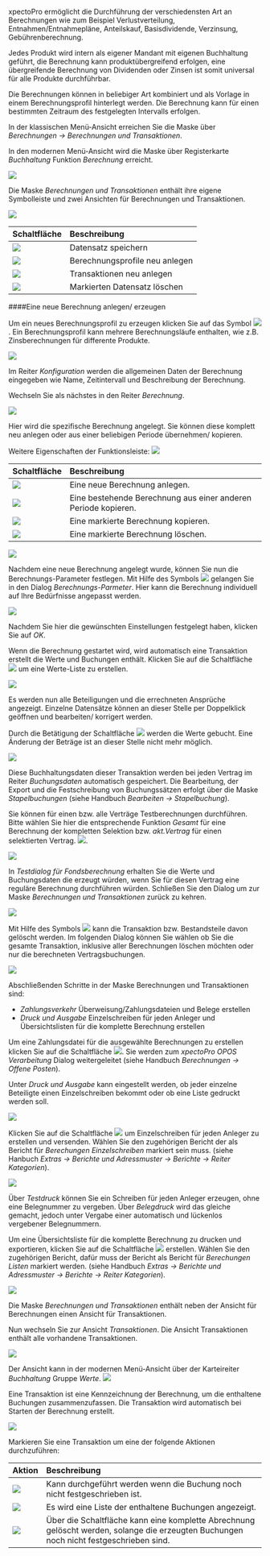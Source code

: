 xpectoPro ermöglicht die Durchführung der verschiedensten Art an Berechnungen wie zum Beispiel Verlustverteilung, Entnahmen/Entnahmepläne, Anteilskauf, Basisdividende, Verzinsung, Gebührenberechnung.

 Jedes Produkt wird intern als eigener Mandant mit eigenen Buchhaltung geführt, die Berechnung kann produktübergreifend erfolgen, eine übergreifende Berechnung von Dividenden oder Zinsen ist somit universal für alle Produkte durchführbar.
 
Die Berechnungen können in beliebiger Art kombiniert und als Vorlage in einem Berechnungsprofil hinterlegt werden.  Die Berechnung kann für einen bestimmten Zeitraum des festgelegten Intervalls erfolgen.

In der klassischen Menü-Ansicht erreichen Sie die Maske über *Berechnungen → Berechnungen und Transaktionen*.

In den modernen Menü-Ansicht wird die Maske über Registerkarte *Buchhaltung* Funktion *Berechnung* erreicht.

![](http://xpecto.github.io/docs/xpecto/Berechnungen/Berechnungen_und_Transaktionen/Menue_modern.png)

Die Maske *Berechnungen und Transaktionen* enthält ihre eigene Symbolleiste und zwei Ansichten für Berechnungen und Transaktionen. 

![](http://xpecto.github.io/docs/xpecto/Berechnungen/Berechnungen_und_Transaktionen/Zinsberechnung.png)

|  Schaltfläche               |    Beschreibung    |
| --------------- |:---------------|
|![](http://xpecto.github.io/docs/img/img_1461762053607.png)| Datensatz speichern|
|![](http://xpecto.github.io/docs/img/img_1461762083830.png)| Berechnungsprofile neu anlegen|
|![](http://xpecto.github.io/docs/img/img_1461762131361.png)|Transaktionen neu anlegen|
|![](http://xpecto.github.io/docs/img/img_1461762156205.png)| Markierten Datensatz löschen|




####Eine neue Berechnung anlegen/ erzeugen

Um ein neues Berechnungsprofil zu erzeugen  klicken Sie auf das Symbol ![](http://xpecto.github.io/docs/xpecto/Berechnungen/Berechnungen_und_Transaktionen/Berechnung_neu.png). Ein Berechnungsprofil kann mehrere Berechnungsläufe enthalten, wie z.B.  Zinsberechnungen für differente Produkte.

![](http://xpecto.github.io/docs/xpecto/Berechnungen/Berechnungen_und_Transaktionen/Konfiguration.png)

Im Reiter *Konfiguration* werden die allgemeinen Daten der Berechnung eingegeben wie Name, Zeitintervall und Beschreibung der Berechnung.

Wechseln Sie als nächstes in den Reiter *Berechnung*. 

![](http://xpecto.github.io/docs/xpecto/Berechnungen/Berechnungen_und_Transaktionen/Berechnungen_Transaktionen_Main.png)

Hier wird die spezifische Berechnung angelegt. Sie können diese komplett neu anlegen oder aus einer beliebigen Periode übernehmen/ kopieren.

Weitere Eigenschaften der Funktionsleiste:
![](http://xpecto.github.io/docs/xpecto/Berechnungen/Berechnungen_und_Transaktionen/Funktionsleiste.png)

|  Schaltfläche               |    Beschreibung    |
| --------------- |:---------------|
|![](http://xpecto.github.io/docs/img/img_1461763883687.png)|Eine neue Berechnung anlegen.|
|![](http://xpecto.github.io/docs/img/img_1441197372050.png)|Eine bestehende Berechnung aus einer anderen Periode kopieren.|
|![](http://xpecto.github.io/docs/img/img_1441197398657.png)|Eine markierte Berechnung kopieren.|
|![](http://xpecto.github.io/docs/img/img_1461763926549.png)|Eine markierte Berechnung löschen.|


![](http://xpecto.github.io/docs/xpecto/Berechnungen/Berechnungen_und_Transaktionen/Berechnung_anpassen.png)

Nachdem eine neue Berechnung angelegt wurde, können Sie nun die Berechnungs-Parameter festlegen. Mit Hilfe des Symbols ![](http://xpecto.github.io/docs/img/img_1461764018473.png) gelangen Sie in den Dialog *Berechnungs-Parmeter*. Hier kann die Berechnung individuell auf Ihre Bedürfnisse angepasst werden. 

![](http://xpecto.github.io/docs/xpecto/Berechnungen/Berechnungen_und_Transaktionen/Berechnungs_Parameter.png)

Nachdem Sie hier die gewünschten Einstellungen festgelegt haben,  klicken Sie auf *OK*.

Wenn die Berechnung gestartet wird, wird automatisch eine Transaktion erstellt die Werte und Buchungen enthält. Klicken Sie auf die Schaltfläche ![](http://xpecto.github.io/docs/xpecto/Berechnungen/Berechnungen_und_Transaktionen/Berechnung_starten.png) um eine Werte-Liste zu erstellen.

![](http://xpecto.github.io/docs/xpecto/Berechnungen/Berechnungen_und_Transaktionen/Berechnung_Werte.png)

Es werden nun alle Beteiligungen und die errechneten Ansprüche angezeigt. 
Einzelne Datensätze können an dieser Stelle per Doppelklick geöffnen und bearbeiten/ korrigert  werden.

Durch die Betätigung der Schaltfläche ![](http://xpecto.github.io/docs/xpecto/Berechnungen/Berechnungen_und_Transaktionen/Werte_einbuchen.png) werden die Werte gebucht.  Eine Änderung der Beträge ist an dieser Stelle nicht mehr möglich.

![](http://xpecto.github.io/docs/xpecto/Berechnungen/Berechnungen_und_Transaktionen/Werte_einbuchen_Buchungen.png)     
      
Diese Buchhaltungsdaten dieser Transaktion werden bei jeden Vertrag im Reiter *Buchungsdaten* automatisch gespeichert. Die Bearbeitung, der Export und die Festschreibung von Buchungssätzen erfolgt über die Maske *Stapelbuchungen* (siehe Handbuch *Bearbeiten → Stapelbuchung*).

Sie können für einen bzw. alle Verträge Testberechnungen durchführen. Bitte wählen Sie hier die entsprechende Funktion *Gesamt* für eine Berechnung der kompletten Selektion bzw. *akt.Vertrag* für einen selektierten Vertrag. ![](http://xpecto.github.io/docs/xpecto/Berechnungen/Berechnungen_und_Transaktionen/Testberechnung.png). 

![](http://xpecto.github.io/docs/xpecto/Berechnungen/Berechnungen_und_Transaktionen/Testdialog_Fondsberechnung.png)

In *Testdialog für Fondsberechnung* erhalten Sie die Werte und Buchungsdaten die erzeugt würden, wenn Sie für diesen Vertrag eine reguläre Berechnung durchführen würden.
Schließen Sie den Dialog um zur Maske *Berechnungen und Transaktionen* zurück zu kehren.

![](http://xpecto.github.io/docs/xpecto/Berechnungen/Berechnungen_und_Transaktionen/Transaktion_loeschen.png)

Mit Hilfe des Symbols ![](http://xpecto.github.io/docs/xpecto/Berechnungen/Berechnungen_und_Transaktionen/Loeschen.png) kann die Transaktion bzw. Bestandsteile davon gelöscht werden.
Im folgenden Dialog können Sie wählen ob Sie die gesamte Transaktion, inklusive aller Berechnungen löschen möchten oder nur die berechneten Vertragsbuchungen.

![](http://xpecto.github.io/docs/xpecto/Berechnungen/Berechnungen_und_Transaktionen/Transaktion_loeschen_Auswahl.png)

Abschließenden Schritte in der Maske Berechnungen und Transaktionen sind:

 - *Zahlungsverkehr* Überweisung/Zahlungsdateien und Belege erstellen
 - *Druck und Ausgabe* Einzelschreiben für jeden Anleger und Übersichtslisten für die komplette Berechnung erstellen

Um eine Zahlungsdatei für die ausgewählte Berechnungen zu erstellen klicken Sie auf die Schaltfläche ![](http://xpecto.github.io/docs/img/img_1441187959011.png). Sie werden zum *xpectoPro OPOS Verarbeitung* Dialog weitergeleitet (siehe Handbuch *Berechnungen → Offene Posten*). 

Unter *Druck und Ausgabe* kann eingestellt werden, ob jeder einzelne Beteiligte einen Einzelschreiben bekommt oder ob eine Liste gedruckt werden soll.

![](http://xpecto.github.io/docs/img/img_1461768771193.png)


Klicken Sie auf die Schaltfläche ![](http://xpecto.github.io/docs/img/img_1441187997984.png) um Einzelschreiben für jeden Anleger zu erstellen und versenden. Wählen Sie den zugehörigen Bericht der als Bericht für *Berechungen Einzelschreiben* markiert sein muss. (siehe Hanbuch *Extras → Berichte und Adressmuster → Berichte → Reiter Kategorien*).

![](http://xpecto.github.io/docs/img/img_1441360646363.png)

Über *Testdruck* können Sie ein Schreiben für jeden Anleger erzeugen, ohne eine Belegnummer zu vergeben.  Über *Belegdruck* wird das gleiche gemacht, jedoch unter Vergabe einer automatisch und lückenlos vergebener  Belegnummern.

Um eine Übersichtsliste für die komplette Berechnung zu drucken und exportieren, klicken Sie auf die Schaltfläche ![](http://xpecto.github.io/docs/img/img_1441188040541.png) erstellen. Wählen Sie den zugehörigen Bericht, dafür muss der Bericht als Bericht für *Berechungen Listen* markiert werden. (siehe Handbuch *Extras → Berichte und Adressmuster → Berichte → Reiter Kategorien*).

![](http://xpecto.github.io/docs/img/img_1441360701050.png)

Die Maske *Berechnungen und Transaktionen* enthält neben der Ansicht für Berechnungen einen Ansicht für  Transaktionen.

Nun wechseln Sie zur Ansicht *Transaktionen*. Die Ansicht Transaktionen enthält alle vorhandene Transaktionen. 

![](http://xpecto.github.io/docs/img/img_1461769210183.png)


Der Ansicht kann in der modernen Menü-Ansicht über der Karteireiter *Buchhaltung* Gruppe *Werte*.
![](http://xpecto.github.io/docs/img/img_1461761495681.png)

Eine Transaktion ist eine Kennzeichnung der Berechnung, um die enthaltene Buchungen zusammenzufassen. Die Transaktion wird automatisch bei Starten der Berechnung erstellt.

![](http://xpecto.github.io/docs/img/img_1441364859005.png)

Markieren Sie eine Transaktion um eine der folgende Aktionen durchzuführen:

| Aktion           |    Beschreibung     |  
| ------------- |:-------------| 
| ![](http://xpecto.github.io/docs/img/img_1441366232699.png)     |  Kann durchgeführt werden wenn die Buchung noch nicht festgeschrieben ist.| 
| ![](http://xpecto.github.io/docs/img/img_1441366314917.png)   |  Es wird eine Liste der enthaltene Buchungen angezeigt.| 
| ![](http://xpecto.github.io/docs/img/img_1441366201137.png)     | Über die Schaltfläche kann eine komplette Abrechnung gelöscht werden, solange die erzeugten Buchungen noch nicht festgeschrieben sind. |